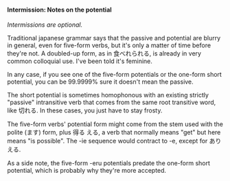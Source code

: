 #### Intermission: Notes on the potential


*Intermissions are optional.*


Traditional japanese grammar says that the passive and potential are blurry in general, even for five-form verbs, but it's only a matter of time before they're not. A doubled-up form, as in 食べれられる, is already in very common colloquial use. I've been told it's feminine.


In any case, if you see one of the five-form potentials or the one-form short potential, you can be 99.9999% sure it doesn't mean the passive.


The short potential is sometimes homophonous with an existing strictly "passive" intransitive verb that comes from the same root transitive word, like 切れる. In these cases, you just have to stay frosty.


The five-form verbs' potential form might come from the stem used with the polite (ます) form, plus 得る える, a verb that normally means "get" but here means "is possible". The -ie sequence would contract to -e, except for ありえる.


As a side note, the five-form -eru potentials predate the one-form short potential, which is probably why they're more accepted.


